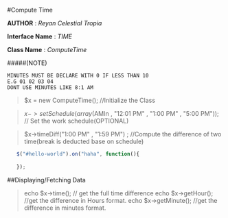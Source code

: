 #Compute Time


**AUTHOR** 			: *Reyan Celestial Tropia*

**Interface Name** 	: *TIME*

**Class Name** 		: *ComputeTime*

#####(NOTE)

	MINUTES MUST BE DECLARE WITH 0 IF LESS THAN 10
	E.G 01 02 03 04
	DONT USE MINUTES LIKE 8:1 AM

>$x = new ComputeTime(); //Initialize the Class

>$x->setSchedule(array($AMIn , "12:01 PM" , "1:00 PM" , "5:00 PM")); // Set the work schedule(OPTIONAL)

>$x->timeDiff("1:00 PM" , "1:59 PM") ; //Compute the difference of two time(break is deducted base on schedule)

```javascript
   $("#hello-world").on("haha", function(){
   
   });
```

##Displaying/Fetching Data
> echo $x->time(); // get the full time difference
> echo $x->getHour(); //get the difference in Hours format.
> echo $x->getMinute(); //get the difference in minutes format.
